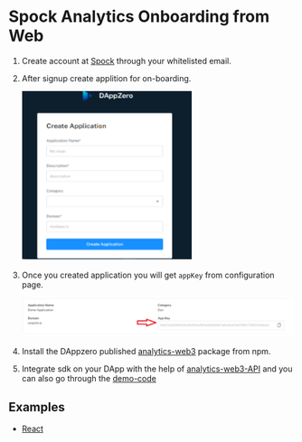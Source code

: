 # Spock Analytics Onboarding from Web

1. Create account at [Spock](//https://spockanalytics.xyz/) through your whitelisted email.
2. After signup create applition for on-boarding.

    <p>
    <img src="./assets/images/create-app.png" alt="create-app" width="300" height="300">
    </p>

3. Once you created application you will get `appKey` from configuration page.
    <p>
    <img src="./assets/images/configuration.png" alt="create-app">
    </p>

4. Install the DAppzero published [analytics-web3](https://www.npmjs.com/package/analytics-web3) package from npm.
5. Integrate sdk on your DApp with the help of [analytics-web3-API](https://www.npmjs.com/package/analytics-web3#api) and you can also go through the [demo-code](https://github.com/xorddotcom/DAppzero-Analytics-Demo)

## Examples
 - [React](https://github.com/xorddotcom/spock-analytics-demo/tree/main/react)
